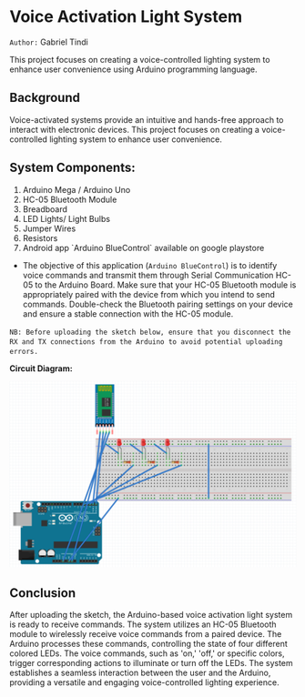 # Voice Activation Light System
`Author:` Gabriel Tindi

This project focuses on creating a voice-controlled lighting system to enhance user convenience using Arduino programming language.

## Background
Voice-activated systems provide an intuitive and hands-free approach to interact with electronic
devices. This project focuses on creating a voice-controlled lighting system to enhance user
convenience.

## System Components:
<ol>
<li>Arduino Mega / Arduino Uno</li>
<li>HC-05 Bluetooth Module</li>
<li>Breadboard</li>
<li>LED Lights/ Light Bulbs</li>
<li>Jumper Wires</li>
<li>Resistors</li>
<li>Android app `Arduino BlueControl` available on google playstore </li>
</ol>

- The objective of this application (`Arduino BlueControl`) is to identify voice commands and transmit them through Serial Communication HC-05 to the Arduino Board. Make sure that your HC-05 Bluetooth module is appropriately paired with the device from which you intend to send commands. Double-check the Bluetooth pairing settings on your device and ensure a stable connection with the HC-05 module.


`NB: Before uploading the sketch below, ensure that you disconnect the RX and TX connections from the Arduino to avoid potential uploading errors.`

<b>Circuit Diagram:</b>

![circuit](circuit.png)

## Conclusion
After uploading the sketch, the Arduino-based voice activation light system is ready to receive commands. The system utilizes an HC-05 Bluetooth module to wirelessly receive voice commands from a paired device. The Arduino processes these commands, controlling the state of four different colored LEDs. The voice commands, such as 'on,' 'off,' or specific colors, trigger corresponding actions to illuminate or turn off the LEDs. The system establishes a seamless interaction between the user and the Arduino, providing a versatile and engaging voice-controlled lighting experience.
